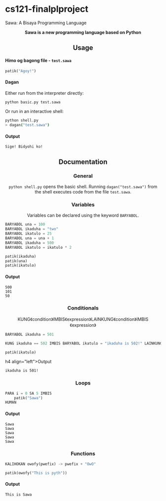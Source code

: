 # cs121-finalplproject
Sawa: A Bisaya Programming Language

<p align="center">
  <b>Sawa is a new programming language based on Python</b>
</p>

<h2 align="center">Usage</h2>

<h4 align="left">Himo og bagong file - <code>test.sawa</code></h4>

```py
patik("Agoy!")
```

<h4 align="left">Dagan</h4>

Either run from the interpreter directly:
```sh
python basic.py test.sawa
```

Or run in an interactive shell:
```sh
python shell.py
> dagan("test.sawa")
```

<h4 align="left">Output</h4>

```
Sige! Bidyohi ko!
```

<h2 align="center">Documentation</h2>

<h3 align="center">General</h3>

<p align="center"><code>python shell.py</code> opens the basic shell. Running <code>dagan("test.sawa")</code> from the shell executes code from the file <code>test.sawa</code>.</p>

<h3 align="center">Variables</h3>
<p align="center">Variables can be declared using the keyword <code>BARYABOL</code>.</p>

```py
BARYABOL una = 100
BARYABOL ikaduha = "two"
BARYABOL ikatulo = 25
BARYABOL una = una + 1
BARYABOL ikaduha = 500
BARYABOL ikatulo = ikatulo * 2

patik(ikaduha)
patik(una)
patik(ikatulo)
```

<h4 align="left">Output</h4>

```
500
101
50
```

<h3 align="center">Conditionals</h3>
<p align="center">KUNG《condition》IMBIS《expression》LAINKUNG《condition》IMBIS《expression》</p>

```py
BARYABOL ikaduha = 501

KUNG ikaduha == 502 IMBIS BARYABOL ikatulo = "ikaduha is 502!" LAINKUNG ikaduha == 501 IMBIS BARYABOL ikatulo = "ikaduha is 501!" LAIN BARYABOL ikatulo = "ikaduha is 500!"

patik(ikatulo)
```

h4 align="left">Output</h4>

```
ikaduha is 501!
```

<h3 align="center">Loops</h3>

```py
PARA i = 0 SA 5 IMBIS
	patik("Sawa")
HUMAN
```

<h4 align="left">Output</h4>

```
Sawa
Sawa
Sawa
Sawa
Sawa
```


<h3 align="center">Functions</h3>

```py
KALIHOKAN owofy(pwefix) -> pwefix + "OwO"

patik(owofy("This is pyth"))
```

<h4 align="left">Output</h4>

```
This is Sawa
```
